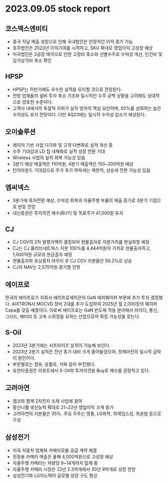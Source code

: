 # 2023.09.05 stock report
## 코스맥스엔비티
- 중국 직납 매출 성장으로 인해 국내법인은 안정적인 이익 증가 가능
- 호주법인은 2023년 이익기여를 시작하고, SKU 확대로 영업이익 고성장 예상
- 미국법인은 2공장 매각으로 인한 고정비 축소와 선별수주로 수익성 개선, 인건비 및 감가상각비 축소 확인
## HPSP
- HPSP는 하반기에도 우수한 실적을 유지할 것으로 전망된다.
- 전방 업체들의 설비 투자 축소 기조와 일시적인 수주 공백 상황을 고려해도 상대적으로 양호한 수준이다.
- 고객사 내에서의 독점적 지위가 실적 방어의 핵심 요인이며, 50%를 상회하는 높은 수익성도 유지 전망이다. 다만 4Q23에는 일시적 수익성 감소가 예상된다.
## 오이솔루션
- 레이저 기반 사업 다각화 및 고객 다변화로 실적 개선 중
- 수주 기대감과 LD 칩 내재화로 실적 성장 전환 기대
- Wireless 사업의 실적 회복 가능성 있음
- 3분기 예상 매출액은 110억원, 4분기 매출액은 150~200억원 예상
- 턴어라운드 기대감으로 주가 추가 하락세는 제한적, 상승세 전환 가능성 있음
## 엠씨넥스
- 3분기에 흑자전환 예상, 수익성 회복과 자율주행 부품의 매출 증가로 3분기 기점으로 반등 전망
- 대신증권은 투자의견 매수(BUY) 및 목표주가 41,000원 유지
## CJ
- CJ CGV의 2차 발행가액이 결정되어 현물출자로 지분가치를 현실화할 예정
- CJ는 CJ 올리브네트웍스 지분 100%를 4,444억원의 가치로 현물출자하고, 1,000억원 규모의 현금출자 예정
- 현물출자와 유상증자 마무리 후 CJ CGV 지분율은 50.3%로 상승
- CJ의 NAV는 2,575억원 증가할 전망
## 에이프로
한국의 에이프로가 자회사 에이프로세미콘의 GaN 에피웨이퍼 부문에 추가 투자 결정했다. AIXTRON사 MOCVD 장비 2대를 추가 도입하여 2025년 월 2,000장의 웨이퍼 Capa를 갖출 예정이다. 이로써 에이프로는 GaN 반도체 적용 분야에서 라이다, 통신, 그리드, 배터리 등 고속 스위칭을 요하는 산업으로의 확장 가능성을 갖는다.
## S-Oil
- 2023년 3분기에는 서프라이즈 실적이 가능해 보인다.
- 2023년 2분기 실적은 전년 동기 대비 크게 줄어들었으며, 정제마진의 일시적 급락이 원인이다.
- 부문별로는 정유, 윤활유, 석화 등이 부진했다. 
- 유안타증권은 리포트에서 S-Oil의 투자의견을 Buy로 매수를 권장하고 있다.
## 고려아연
- 켐코와 함께 2차전지 소재 사업에 참여
- 황산니켈 생산능력 확대로 21~22년 영업이익 크게 증가
- 고려아연의 지분율은 35%, 주요 주주는 영풍, LG화학, 최제임스성, 최윤범 등으로 구성
## 삼성전기
- 미국 자동차 업체와 카메라모듈 공급 계약 체결
- 전장용 카메라 매출은 올해 4,000억원으로 고성장 예상
- 자율주행 카메라는 차량당 9~14개까지 탑재 중
- 자율주행 카메라 시장은 22년 2.3억개에서 30년 9억개로 성장 전망
- 삼성전기와 LG이노텍이 글로벌 양강 구도 형성
